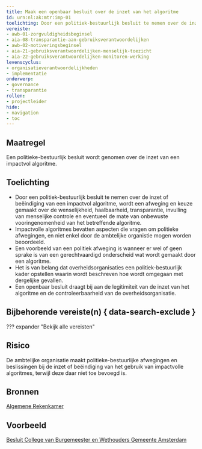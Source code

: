 ```yaml
---
title: Maak een openbaar besluit over de inzet van het algoritme
id: urn:nl:ak:mtr:imp-01
toelichting: Door een politiek-bestuurlijk besluit te nemen over de inzet van een impactvol algoritme, wordt een afweging en keuze gemaakt over de wenselijkheid, haalbaarheid, transparantie en eventueel de mate van onbewuste vooringenomheid van het betreffende algoritme. Een openbaar besluit draagt ook bij aan de controleerbaarheid van een overheidsorganisatie. 
vereiste:
- awb-01-zorgvuldigheidsbeginsel
- aia-08-transparantie-aan-gebruiksverantwoordelijken
- awb-02-motiveringsbeginsel
- aia-21-gebruiksverantwoordelijken-menselijk-toezicht
- aia-22-gebruiksverantwoordelijken-monitoren-werking
levenscyclus:
- organisatieverantwoordelijkheden
- implementatie
onderwerp:
- governance
- transparantie
rollen:
- projectleider
hide:
- navigation
- toc
---
```


<!-- tags -->

## Maatregel
Een politieke-bestuurlijk besluit wordt genomen over de inzet van een impactvol algoritme. 

## Toelichting
- Door een politiek-bestuurlijk besluit te nemen over de inzet of beëindiging van een impactvol algoritme, wordt een afweging en keuze gemaakt over de wenselijkheid, haalbaarheid, transparantie, invulling van menselijke controle en eventueel de mate van onbewuste vooringenomenheid van het betreffende algoritme.
- Impactvolle algoritmes bevatten aspecten die vragen om politieke afwegingen, en niet enkel door de ambtelijke organistie mogen worden beoordeeld.
- Een voorbeeld van een politiek afweging is wanneer er wel of geen sprake is van een gerechtvaardigd onderscheid wat wordt gemaakt door een algoritme. 
- Het is van belang dat overheidsorganisaties een politiek-bestuurlijk kader opstellen waarin wordt beschreven hoe wordt omgegaan met dergelijke gevallen. 
- Een openbaar besluit draagt bij aan de legitimiteit van de inzet van het algoritme en de controleerbaarheid van de overheidsorganisatie. 
    
## Bijbehorende vereiste(n) { data-search-exclude }
??? expander "Bekijk alle vereisten"
    <!-- list_vereisten_on_maatregelen_page -->

## Risico
De ambtelijke organisatie maakt politieke-bestuurlijke afwegingen en beslissingen bij de inzet of beëindiging van het gebruik van impactvolle algoritmes, terwijl deze daar niet toe bevoegd is.

## Bronnen

[Algemene Rekenkamer](https://rekenkamer.rotterdam.nl/wp-content/uploads/2024/05/RO2205-kleur-bekennen-vervolgonderzoek-algoritmes-rekenkamer-rotterdam.pdf)

## Voorbeeld

[Besluit College van Burgemeester en Wethouders Gemeente Amsterdam](https://www.amsterdam.nl/bestuur-organisatie/college/nieuws/nieuws-24-januari-2024/) 
